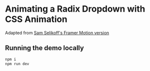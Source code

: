 # Animating a Radix Dropdown with CSS Animation

Adapted from [Sam Selikoff's Framer Motion version](https://github.com/samselikoff/2023-01-22-radix-dropdown-framer-motion)

## Running the demo locally

```sh
npm i
npm run dev
```
